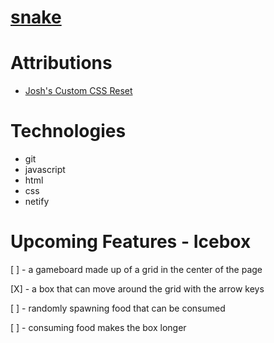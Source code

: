 # [snake](https://ssssnake.netlify.app)

<!-- #### a description of snake, why I chose it, and a screenshot -->

<!-- # How to Play -->

# Attributions

* [Josh's Custom CSS Reset](https://www.joshwcomeau.com/css/custom-css-reset/)

# Technologies

* git
* javascript
* html
* css
* netify

# Upcoming Features - Icebox

[ ] - a gameboard made up of a grid in the center of the page

[X] - a box that can move around the grid with the arrow keys

[ ] - randomly spawning food that can be consumed

[ ] - consuming food makes the box longer